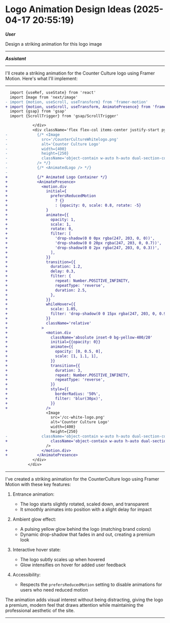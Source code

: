 <!-- Generated by SpecStory -->

# Logo Animation Design Ideas (2025-04-17 20:55:19)

_**User**_

Design a striking animation for this logo image

---

_**Assistant**_



---

I'll create a striking animation for the Counter Culture logo using Framer Motion. Here's what I'll implement:

---

```diff
  import {useRef, useState} from 'react'
  import Image from 'next/image'
- import {motion, useScroll, useTransform} from 'framer-motion'
+ import {motion, useScroll, useTransform, AnimatePresence} from 'framer-motion'
  import {gsap} from 'gsap'
  import {ScrollTrigger} from 'gsap/ScrollTrigger'
```

```diff
            </div>
            <div className='flex flex-col items-center justify-start py-12 fade-in-up top-content-item'>
-             {/* <Image
-               src='/CounterCultureWhitelogo.png'
-               alt='Counter Culture Logo'
-               width={400}
-               height={250}
-               className='object-contain w-auto h-auto dual-section-content'
-             /> */}
-             {/* <AnimatedLogo /> */}
- 
+             {/* Animated Logo Container */}
+             <AnimatePresence>
+               <motion.div
+                 initial={
+                   prefersReducedMotion
+                     ? {}
+                     : {opacity: 0, scale: 0.8, rotate: -5}
+                 }
+                 animate={{
+                   opacity: 1,
+                   scale: 1,
+                   rotate: 0,
+                   filter: [
+                     'drop-shadow(0 0 0px rgba(247, 203, 0, 0))',
+                     'drop-shadow(0 0 20px rgba(247, 203, 0, 0.7))',
+                     'drop-shadow(0 0 2px rgba(247, 203, 0, 0.3))',
+                   ],
+                 }}
+                 transition={{
+                   duration: 1.2,
+                   delay: 0.3,
+                   filter: {
+                     repeat: Number.POSITIVE_INFINITY,
+                     repeatType: 'reverse',
+                     duration: 2.5,
+                   },
+                 }}
+                 whileHover={{
+                   scale: 1.05,
+                   filter: 'drop-shadow(0 0 15px rgba(247, 203, 0, 0.9))',
+                 }}
+                 className='relative'
+               >
+                 <motion.div
+                   className='absolute inset-0 bg-yellow-400/20'
+                   initial={{opacity: 0}}
+                   animate={{
+                     opacity: [0, 0.5, 0],
+                     scale: [1, 1.1, 1],
+                   }}
+                   transition={{
+                     duration: 3,
+                     repeat: Number.POSITIVE_INFINITY,
+                     repeatType: 'reverse',
+                   }}
+                   style={{
+                     borderRadius: '50%',
+                     filter: 'blur(30px)',
+                   }}
+                 />
                  <Image
                    src='/cc-white-logo.png'
                    alt='Counter Culture Logo'
                    width={400}
                    height={250}
-               className='object-contain w-auto h-auto dual-section-content'
+                   className='object-contain w-auto h-auto dual-section-content z-10 relative'
                  />
+               </motion.div>
+             </AnimatePresence>
            </div>
          </div>
```

---

I've created a striking animation for the CounterCulture logo using Framer Motion with these key features:

1. Entrance animation:
   - The logo starts slightly rotated, scaled down, and transparent
   - It smoothly animates into position with a slight delay for impact

2. Ambient glow effect:
   - A pulsing yellow glow behind the logo (matching brand colors)
   - Dynamic drop-shadow that fades in and out, creating a premium look

3. Interactive hover state:
   - The logo subtly scales up when hovered
   - Glow intensifies on hover for added user feedback

4. Accessibility:
   - Respects the `prefersReducedMotion` setting to disable animations for users who need reduced motion

The animation adds visual interest without being distracting, giving the logo a premium, modern feel that draws attention while maintaining the professional aesthetic of the site.

---


